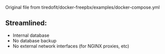 Original file from tiredofit/docker-freepbx/examples/docker-compose.yml

## Streamlined:
- Internal database
- No database backup
- No external network interfaces (for NGINX proxies, etc)